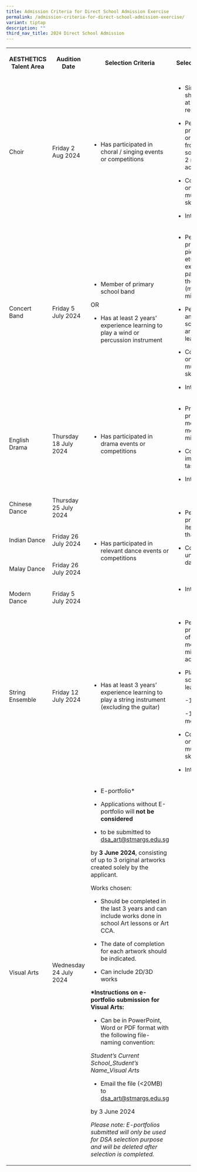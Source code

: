 ```yaml
---
title: Admission Criteria for Direct School Admission Exercise
permalink: /admission-criteria-for-direct-school-admission-exercise/
variant: tiptap
description: ""
third_nav_title: 2024 Direct School Admission
---
```

<table style="minWidth: 100px">
<colgroup>
<col>
<col>
<col>
<col>
</colgroup>
<tbody>
<tr>
<th rowspan="1" colspan="1">
<p>AESTHETICS
<br>Talent Area</p>
</th>
<th rowspan="1" colspan="1">
<p>Audition Date</p>
</th>
<th rowspan="1" colspan="1">
<p>Selection Criteria</p>
</th>
<th rowspan="1" colspan="1">
<p>Selection Process</p>
</th>
</tr>
<tr>
<td rowspan="1" colspan="1">
<p>Choir</p>
</td>
<td rowspan="1" colspan="1">
<p>Friday 2 Aug 2024</p>
</td>
<td rowspan="1" colspan="1">
<ul data-tight="true" class="tight">
<li>
<p>Has participated in choral / singing events or competitions</p>
</li>
</ul>
</td>
<td rowspan="1" colspan="1">
<ul data-tight="true" class="tight">
<li>
<p>Sing back a few short phrases at various registers</p>
</li>
<li>
<p>Perform one prepared song or an excerpt from a longer song (maximum 2
mins) without accompaniment</p>
</li>
<li>
<p>Complete tasks on musicianship skills&nbsp;&nbsp;</p>
</li>
<li>
<p>Interview</p>
</li>
</ul>
</td>
</tr>
<tr>
<td rowspan="1" colspan="1">
<p>Concert Band</p>
</td>
<td rowspan="1" colspan="1">
<p>Friday 5 July 2024</p>
</td>
<td rowspan="1" colspan="1">
<ul data-tight="true" class="tight">
<li>
<p>Member of primary school band</p>
</li>
</ul>
<p></p>
<p>OR</p>
<p></p>
<ul data-tight="true" class="tight">
<li>
<p>Has at least 2 years’ experience learning to play a wind or percussion
instrument</p>
</li>
</ul>
<p></p>
</td>
<td rowspan="1" colspan="1">
<ul data-tight="true" class="tight">
<li>
<p>Perform one prepared piece&nbsp;an etude/a study exercise or solo parts
written for the instrument (maximum 2 mins)</p>
<p></p>
</li>
<li>
<p>Perform B flat and E flat major scales and arpeggios of at least 1 octave&nbsp;</p>
<p></p>
</li>
<li>
<p>Complete tasks on musicianship skills&nbsp;</p>
</li>
<li>
<p>Interview</p>
</li>
</ul>
<p></p>
</td>
</tr>
<tr>
<td rowspan="1" colspan="1">
<p>English Drama</p>
</td>
<td rowspan="1" colspan="1">
<p>Thursday 18 July 2024</p>
</td>
<td rowspan="1" colspan="1">
<ul data-tight="true" class="tight">
<li>
<p>Has participated in drama events or competitions</p>
</li>
</ul>
</td>
<td rowspan="1" colspan="1">
<ul data-tight="true" class="tight">
<li>
<p>Present one prepared monologue (not more than 1 minute)&nbsp;&nbsp;&nbsp;&nbsp;&nbsp;&nbsp;&nbsp;&nbsp;&nbsp;&nbsp;&nbsp;</p>
</li>
<li>
<p>Complete an improvisation task&nbsp;</p>
<p></p>
</li>
<li>
<p>Interview</p>
<p></p>
</li>
</ul>
</td>
</tr>
<tr>
<td rowspan="1" colspan="1">
<p>Chinese Dance</p>
</td>
<td rowspan="1" colspan="1">
<p>Thursday 25 July 2024</p>
</td>
<td rowspan="4" colspan="1">
<ul data-tight="true" class="tight">
<li>
<p>Has participated in relevant dance events or competitions</p>
</li>
</ul>
</td>
<td rowspan="4" colspan="1">
<ul>
<li>
<p>Perform one prepared dance item (not more than 1 minute)&nbsp;&nbsp;</p>
</li>
</ul>
<p></p>
<ul data-tight="true" class="tight">
<li>
<p>Complete an unprepared dance task&nbsp;</p>
</li>
</ul>
<p>&nbsp;</p>
<ul data-tight="true" class="tight">
<li>
<p>Interview</p>
</li>
</ul>
</td>
</tr>
<tr>
<td rowspan="1" colspan="1">
<p>Indian Dance</p>
</td>
<td rowspan="1" colspan="1">
<p>Friday 26 July 2024</p>
</td>
</tr>
<tr>
<td rowspan="1" colspan="1">
<p>Malay Dance</p>
</td>
<td rowspan="1" colspan="1">
<p>Friday 26 July 2024</p>
</td>
</tr>
<tr>
<td rowspan="1" colspan="1">
<p>Modern Dance</p>
</td>
<td rowspan="1" colspan="1">
<p>Friday 5 July 2024</p>
</td>
</tr>
<tr>
<td rowspan="1" colspan="1">
<p>String Ensemble</p>
</td>
<td rowspan="1" colspan="1">
<p>Friday 12 July 2024</p>
</td>
<td rowspan="1" colspan="1">
<ul data-tight="true" class="tight">
<li>
<p>Has at least 3 years’ experience learning to play a string instrument
(excluding the guitar)</p>
</li>
</ul>
</td>
<td rowspan="1" colspan="1">
<ul>
<li>
<p>Perform one prepared piece of music (not more than 3 mins) without accompaniment</p>
</li>
</ul>
<p></p>
<ul>
<li>
<p>Play 2 prepared scales, of at least 2 octaves:</p>
<p>-1 major</p>
<p>-1 harmonic or melodic minor</p>
</li>
<li>
<p>Complete tasks on musicianship skills&nbsp;</p>
</li>
</ul>
<p></p>
<ul>
<li>
<p>Interview</p>
</li>
</ul>
</td>
</tr>
<tr>
<td rowspan="1" colspan="1">
<p>Visual Arts</p>
</td>
<td rowspan="1" colspan="1">
<p>Wednesday 24 July 2024</p>
</td>
<td rowspan="1" colspan="1">
<ul>
<li>
<p>E-portfolio*&nbsp;</p>
</li>
<li>
<p>Applications without E-portfolio will <strong>not be considered</strong>
</p>
</li>
</ul>
<ul data-tight="true" class="tight">
<li>
<p>to be submitted to <a href="mailto:dsa_art@stmargs.edu.sg" rel="noopener noreferrer nofollow" target="_blank"><u>dsa_art@stmargs.edu.sg</u></a>
</p>
</li>
</ul>
<p>by <strong>3 June 2024</strong>, consisting of up to 3 original artworks
created solely by the applicant.&nbsp;</p>
<p>Works chosen:</p>
<ul>
<li>
<p>Should be completed in the last 3 years and can include works done in
school Art lessons or Art CCA.</p>
</li>
<li>
<p>The date of completion for each artwork should be indicated.</p>
</li>
<li>
<p>Can include 2D/3D works</p>
</li>
</ul>
<p></p>
<p><strong>*Instructions on e-portfolio submission for Visual Arts:</strong>
</p>
<ul>
<li>
<p>Can be in PowerPoint, Word or PDF format with the following file-naming
convention:</p>
</li>
</ul>
<p><em>Student’s Current School_Student’s Name_Visual Arts</em>
</p>
<ul>
<li>
<p>Email the file (&lt;20MB) to <a href="mailto:dsa_art@stmargs.edu.sg" rel="noopener noreferrer nofollow" target="_blank"><u>dsa_art@stmargs.edu.sg</u></a>
</p>
</li>
</ul>
<p>by 3 June 2024</p>
<p><em>Please note:</em>  <em>E-portfolios submitted will only be used for DSA selection purpose and will be deleted after selection is completed.</em>
</p>
<p></p>
</td>
<td rowspan="1" colspan="1">
<p></p>
</td>
</tr>
</tbody>
</table>
<p></p>
